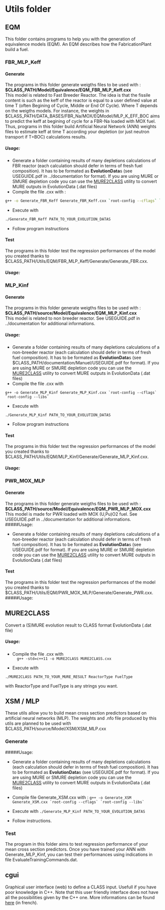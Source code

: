 # Utils folder
## EQM
This folder contains programs to help you with the generation of equivalence models (EQM). An EQM describes how the FabricationPlant build a fuel.

### FBR\_MLP\_Keff
#### Generate
The programs in this folder generate weigths files to be used with :  
**\$CLASS_PATH/Model/Equivalence/EQM\_FBR\_MLP\_Keff.cxx**  
This model is related to Fast Breeder Reactor. The idea is that the fissile content is such as the keff of the reactor is equal to a user defined value at time T (often Begining of Cycle, Middle or End Of Cycle). Where T depends on the weigths models. For instance, the weights in \$CLASS\_PATH/DATA\_BASES/FBR\_Na/MOX/EQModel/MLP\_K\_EFF\_BOC aims to predict the keff at begining of cycle for a FBR-Na loaded with MOX fuel. Thus, programs in this folder build Artificial Neural Network (ANN) weights files to estimate keff at time T according your depletion (or just neutron transport if T=BOC) calculations results.

##### Usage:
* Generate a folder containing results of many depletions calculations of FBR reactor (each calculation should defer in terms of fresh fuel composition). It has to be formated as **EvolutionData**s (see USEGUIDE.pdf in ../documentation for format). If you are using MURE or SMURE depletion code you can use the [MURE2CLASS](#mure2class) utility to convert MURE outputs in EvolutionData (.dat files)
* Compile the file .cxx with :

```bash
g++ -o Generate_FBR_Keff Generate_FBR_Keff.cxx `root-config --cflags` `root-config --libs`
```
* Execute with

```bash
./Generate_FBR_Keff PATH_TO_YOUR_EVOLUTION_DATAS
```
* Follow program instructions

#### Test
The programs in this folder test the regression performances of the model you created thanks to \$CLASS_PATH/Utils/EQM/FBR\_MLP\_Keff/Generate/Generate\_FBR.cxx.
##### Usage:


### MLP\_Kinf
#### Generate
The programs in this folder generate weigths files to be used with :  
**\$CLASS\_PATH/source/Model/Equivalence/EQM\_MLP\_Kinf.cxx**  
This model is related to non breeder reactor. See USEGUIDE.pdf in ../documentation for additional informations.

##### Usage:
* Generate a folder containing results of many depletions calculations of a non-breeder reactor (each calculation should defer in terms of fresh fuel composition). It has to be formated as **EvolutionData**s (see \$CLASS\_PATH/documentation/Manuel/USEGUIDE.pdf for format). If you are using MURE or SMURE depletion code you can use the [MURE2CLASS](#mure2class) utility to convert MURE outputs in EvolutionData (.dat files) 
* Compile the file .cxx with      
```
g++ -o Generate_MLP_Kinf Generate_MLP_Kinf.cxx `root-config --cflags` `root-config --libs`
```
* Execute with   
```
./Generate_MLP_Kinf PATH_TO_YOUR_EVOLUTION_DATAS
```
* Follow program instructions


#### Test
The programs in this folder test the regression performances of the model you created thanks to \$CLASS\_PATH/Utils/EQM/MLP\_Kinf/Generate/Generate\_MLP\_Kinf.cxx.
##### Usage:


### PWR\_MOX\_MLP
#### Generate
The programs in this folder generate weigths files to be used with :  
**\$CLASS\_PATH/source/Model/Equivalence/EQM\_PWR\_MLP\_MOX.cxx**   
This model is made for PWR loaded with MOX (U,Pu)O2 fuel. See USEGUIDE.pdf in ../documentation for additional informations.
#####Usage: 

* Generate a folder containing results of many depletions calculations of a non-breeder reactor (each calculation should defer in terms of fresh fuel composition). It has to be formated as **EvolutionData**s (see USEGUIDE.pdf for format). If you are using MURE or SMURE depletion code you can use the [MURE2CLASS](#mure2class) utility to convert MURE outputs in EvolutionData (.dat files)   

#### Test
The programs in this folder test the regression performances of the model you created thanks to \$CLASS\_PATH/Utils/EQM/PWR\_MOX\_MLP/Generate/Generate_PWR.cxx.
#####Usage:


## MURE2CLASS
Convert a (S)MURE evolution result to CLASS format EvolutionData (.dat file)
##### Usage:
* Compile the file .cxx with      
```  g++ -std=c++11 -o MURE2CLASS MURE2CLASS.cxx```

* Execute with   
```
./MURE2CLASS PATH_TO_YOUR_MURE_RESULT ReactorType FuelType
```
with ReactorType and FuelType is any strings you want.

## XSM / MLP
These utils allow you to build mean cross section predictors based on artificial neural networks (MLP). The weights and .nfo file produced by this utils are planned to be used with $CLASS\_PATH/source/Model/XSM/XSM\_MLP.cxx
### Generate 
#####Usage: 

* Generate a folder containing results of many depletions calculations (each calculation should defer in terms of fresh fuel composition). It has to be formated as **EvolutionData**s (see USEGUIDE.pdf for format). If you are using MURE or SMURE depletion code you can use the [MURE2CLASS](#mure2class) utility to convert MURE outputs in EvolutionData (.dat files) 
 
* Compile file Generate_XSM.cxx with : 
``` g++ -o Generate_XSM Generate_XSM.cxx `root-config --cflags` `root-config --libs` ``` 

* Execute with 
``` ./Generate_MLP_Kinf PATH_TO_YOUR_EVOLUTION_DATAS ```

* Follow instructions.


### Test
The program in this folder aims to test regression performance of your mean cross section predictors.
Once you have trained your ANN with Generate_MLP_Kinf, you can test their performances using indications in file EvaluateTrainingCommands.dat.

## cgui
Graphical user interface (web) to define a CLASS input. Usefull if you have poor knowledge in C++. Note that this user friendly interface does not have all the possibilities given by the C++ one. More informations can be found [here](cgui/README.md) (in french).
